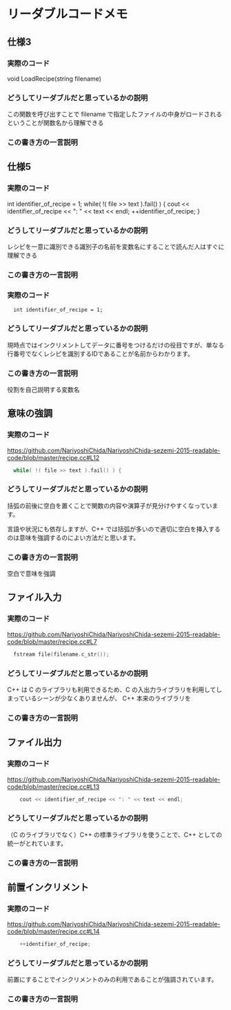# リーダブルコードメモ

## 仕様3

### 実際のコード
void LoadRecipe(string filename)

### どうしてリーダブルだと思っているかの説明
この関数を呼び出すことで filename で指定したファイルの中身がロードされるということが関数名から理解できる

### この書き方の一言説明

## 仕様5

### 実際のコード
int identifier_of_recipe = 1;
while( !( file >> text ).fail() ) { 
  cout << identifier_of_recipe << ": " << text << endl;
  ++identifier_of_recipe;
}

### どうしてリーダブルだと思っているかの説明
レシピを一意に識別できる識別子の名前を変数名にすることで読んだ人はすぐに理解できる

### この書き方の一言説明

### 実際のコード

```
  int identifier_of_recipe = 1;
```

### どうしてリーダブルだと思っているかの説明

現時点ではインクリメントしてデータに番号をつけるだけの役目ですが、単なる行番号でなくレシピを識別するIDであることが名前からわかります。

### この書き方の一言説明

役割を自己説明する変数名

## 意味の強調

### 実際のコード

https://github.com/NariyoshiChida/NariyoshiChida-sezemi-2015-readable-code/blob/master/recipe.cc#L12

```c
  while( !( file >> text ).fail() ) { 
```

### どうしてリーダブルだと思っているかの説明

括弧の前後に空白を置くことで関数の内容や演算子が見分けやすくなっています。

言語や状況にも依存しますが、C++ では括弧が多いので適切に空白を挿入するのは意味を強調するのによい方法だと思います。

### この書き方の一言説明

空白で意味を強調

## ファイル入力

### 実際のコード

https://github.com/NariyoshiChida/NariyoshiChida-sezemi-2015-readable-code/blob/master/recipe.cc#L7

```c
  fstream file(filename.c_str());
```

### どうしてリーダブルだと思っているかの説明

C++ は C のライブラリも利用できるため、C の入出力ライブラリを利用してしまっているシーンが少なくありませんが、
C++ 本来のライブラリを

### この書き方の一言説明

## ファイル出力

### 実際のコード

https://github.com/NariyoshiChida/NariyoshiChida-sezemi-2015-readable-code/blob/master/recipe.cc#L13

```c
    cout << identifier_of_recipe << ": " << text << endl;
```

### どうしてリーダブルだと思っているかの説明

（C のライブラリでなく）C++ の標準ライブラリを使うことで、C++ としての統一がとれています。

### この書き方の一言説明

## 前置インクリメント

### 実際のコード

https://github.com/NariyoshiChida/NariyoshiChida-sezemi-2015-readable-code/blob/master/recipe.cc#L14

```c
    ++identifier_of_recipe;
```

### どうしてリーダブルだと思っているかの説明

前置にすることでインクリメントのみの利用であることが強調されています。

### この書き方の一言説明


